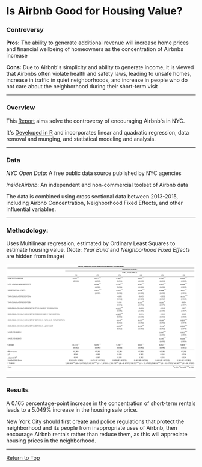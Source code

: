 <a name="TOP"></a>

# Is Airbnb Good for Housing Value?

### Controversy
**Pros:** The ability to generate additional revenue will increase home prices and financial wellbeing of homeowners as the concentration of Airbnbs increase

**Cons:** Due to Airbnb's simplicity and ability to generate income, it is viewed that Airbnbs often violate health and safety laws, leading to unsafe homes, increase in traffic in quiet neighborhoods, and increase in people who do not care about the neighborhood during their short-term visit
___

### Overview
This [Report](https://github.com/eng-jonathan/Airbnb_on_HousingValue/blob/main/Report/Airbnb_on_HousingValue.pdf) aims solve the controversy of encouraging Airbnb's in NYC.

It's [Developed in R](https://github.com/eng-jonathan/Airbnb_on_HousingValue/blob/main/Report/Airbnb_on_HousingValue.Rmd) and incorporates linear and quadratic regression, data removal and munging, and statistical modeling and analysis.
___
### Data
*NYC Open Data*: A free public data source published by NYC agencies

*InsideAirbnb*: An independent and non-commercial toolset of Airbnb data

The data is combined using cross sectional data between 2013-2015, including Airbnb Concentration, Neighborhood Fixed Effects, and other influential variables.
___
### Methodology:
Uses Multilinear regression, estimated by Ordinary Least Squares to estimate housing value. 
(Note: *Year Build* and *Neighborhood Fixed Effects* are hidden from image)

<img src = "Images/MultiRegression%20output.jpg" width = "1050">

___
### Results
A 0.165 percentage-point increase in the concentration of short-term rentals leads to a 5.049% increase in the housing sale price. 

New York City should first create and police regulations that protect the neighborhood and its people from inappropriate uses of Airbnb, then encourage Airbnb rentals rather than reduce them, as this will appreciate housing prices in the neighborhood.
___
[Return to Top](#TOP)
